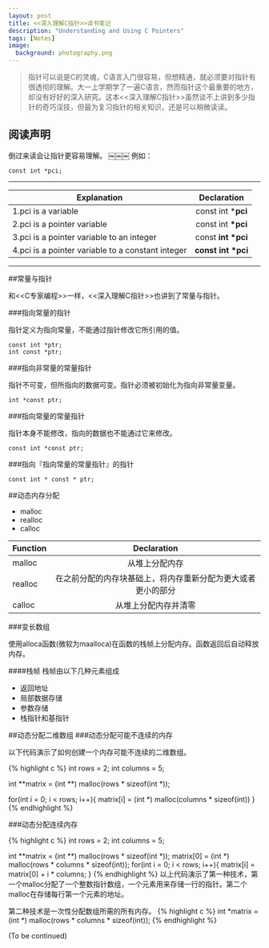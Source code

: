 ```yaml
---
layout: post
title: <<深入理解C指针>>读书笔记
description: "Understanding and Using C Pointers"
tags: [Notes]
image:
  background: photography.png
---
```


>指针可以说是C的灵魂，C语言入门很容易，但想精通，就必须要对指针有很透彻的理解。大一上学期学了一遍C语言，然而指针这个最重要的地方，却没有好好的深入研究。这本<<深入理解C指针>>虽然谈不上讲到多少指针的奇巧淫技，但最为复习指针的相关知识，还是可以稍微读读。

## 阅读声明
倒过来读会让指针更容易理解。
￼￼￼
例如：

```
const int *pci;
```

---

| Explanation |  Declaration   |
| ------------- |:-------------:| 
|1.pci is a variable|const int *<strong>pci</strong> | 
|2.pci is a pointer variable| const int <strong> *pci</strong>| 
|3.pci is a pointer variable to an integer|const <strong> int *pci</strong> |
|4.pci is a pointer variable to a constant integer| <strong>const int *pci </strong>|
 
 ---
 
##常量与指针
 
和<<C专家编程>>一样，<<深入理解C指针>>也讲到了常量与指针。

###指向常量的指针

指针定义为指向常量，不能通过指针修改它所引用的值。

```
const int *ptr;
int const *ptr;
```

###指向非常量的常量指针

指针不可变，但所指向的数据可变。指针必须被初始化为指向非常量变量。

```
int *const ptr;
```

###指向常量的常量指针
 
指针本身不能修改，指向的数据也不能通过它来修改。

```
const int *const ptr;
```

###指向『指向常量的常量指针』的指针

```
const int * const * ptr;
```

##动态内存分配

* malloc
* realloc
* calloc

| Function |  Declaration   |
| ------------- |:-------------:| 
|malloc|从堆上分配内存| 
|realloc|在之前分配的内存块基础上，将内存重新分配为更大或者更小的部分|
|calloc|从堆上分配内存并清零|  

###变长数组

使用alloca函数(微软为maalloca)在函数的栈帧上分配内存。函数返回后自动释放内存。

####栈帧
栈帧由以下几种元素组成

* 返回地址
* 局部数据存储
* 参数存储
* 栈指针和基指针

##动态分配二维数组
###动态分配可能不连续的内存

以下代码演示了如何创建一个内存可能不连续的二维数组。

{% highlight c %}
int rows = 2;
int columns = 5;

int **matrix = (int **) malloc(rows * sizeof(int *));

for(int i = 0; i < rows; i++){
	matrix[i] = (int *) malloc(columns * sizeof(int))
}
{% endhighlight %}

###动态分配连续内存

{% highlight c %}
int rows = 2;
int columns = 5;

int **matrix = (int **) malloc(rows * sizeof(int *));
matrix[0] = (int *) malloc(rows * columns * sizeof(int));
for(int i = 0; i < rows; i++){
	matrix[i] = matrix[0] + i * columns;
}
{% endhighlight %}
以上代码演示了第一种技术，第一个malloc分配了一个整数指针数组，一个元素用来存储一行的指针。第二个malloc在存储每行第一个元素的地址。

第二种技术是一次性分配数组所需的所有内存。
{% highlight c %}
int *matrix = (int *) malloc(rows * columns * sizeof(int));
{% endhighlight %}

(To be continued)